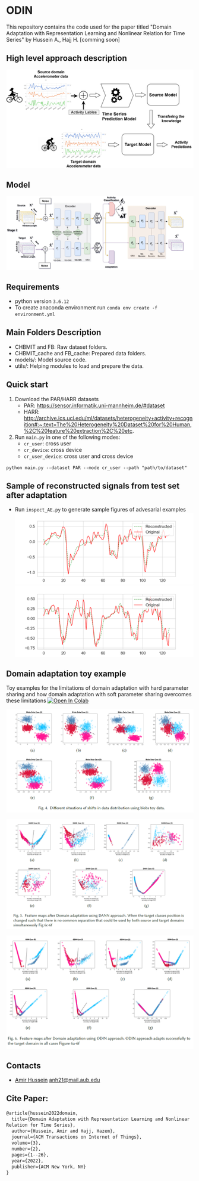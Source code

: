 # ODIN

This repository contains the code used for the paper titled "Domain Adaptation with Representation Learning and Nonlinear Relation for Time Series" by Hussein A., Hajj H. [comming soon] 

## High level approach description

![Alt text](images/high_level.png?raw=true "proposed_approach")

## Model

![Alt text](images/odin_stage2.png?raw=true "proposed_approach")

## Requirements

- python version ` 3.6.12 `
- To create anaconda environment run `conda env create -f environment.yml`

## Main Folders Description

- CHBMIT and FB: Raw dataset folders. 
- CHBMIT_cache and FB_cache: Prepared data folders.
- models/: Model source code.
- utils/: Helping modules to load and prepare the data.


## Quick start

1. Download the PAR/HARR datasets
    - PAR: https://sensor.informatik.uni-mannheim.de/#dataset
    - HARR: http://archive.ics.uci.edu/ml/datasets/heterogeneity+activity+recognition#:~:text=The%20Heterogeneity%20Dataset%20for%20Human,%2C%20feature%20extraction%2C%20etc.
2. Run ```main.py``` in one of the following modes: 
    - `cr_user`: cross user
    - `cr_device`: cross device 
    - `cr_user_device`: cross user and cross device

```
python main.py --dataset PAR --mode cr_user --path "path/to/dataset"
```



## Sample of reconstructed signals from test set after adaptation

- Run ```inspect_AE.py``` to generate sample figures of advesarial examples 
![Alt text](images/Figure_1.png?raw=true "rec1")
![Alt text](images/Figure_2.png?raw=true "rec2")


## Domain adaptation toy  example

Toy examples for the limitations of domain adaptation with hard parameter sharing and how domain adaptation with soft parameter sharing overcomes these limitations [![Open In Colab](https://colab.research.google.com/assets/colab-badge.svg)](https://colab.research.google.com/drive/1APQdDNW4zwRemgWM1mpTsjgb4-rcKVT9?usp=sharing)

![Alt text](images/shifts.PNG?raw=true "shifts")

![Alt text](images/shifts_dann.PNG?raw=true "shifts_dann")

![Alt text](images/shifts_odin.PNG?raw=true "shifts_odin")



## Contacts

- [Amir Hussein](https://github.com/AmirHussein96) anh21@mail.aub.edu 


## Cite Paper:
```
@article{hussein2022domain,
  title={Domain Adaptation with Representation Learning and Nonlinear Relation for Time Series},
  author={Hussein, Amir and Hajj, Hazem},
  journal={ACM Transactions on Internet of Things},
  volume={3},
  number={2},
  pages={1--26},
  year={2022},
  publisher={ACM New York, NY}
}
```
